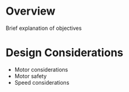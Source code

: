 # Overview #
Brief explanation of objectives
# Design Considerations #
 - Motor considerations
 - Motor safety
 - Speed considerations